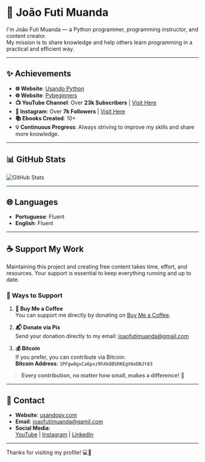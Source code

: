 # 👋 João Futi Muanda

I'm João Futi Muanda — a Python programmer, programming instructor, and content creator.  
My mission is to share knowledge and help others learn programming in a practical and efficient way.

---

## ✨ Achievements  
- **🌐 Website**: [Usando Python](https://www.usandopy.com)
- **🌐 Website**: [Pybeginners](https://www.pybeginners.com)  
- **📺 YouTube Channel**: Over **23k Subscribers** | [Visit Here](https://www.youtube.com/channel/UCMqGy4xIIGs01ZVcBv0B8Cw)  
- **📸 Instagram**: Over **7k Followers** | [Visit Here](https://www.instagram.com/pybeginners)  
- **📚 Ebooks Created**: 10+  
- **💡 Continuous Progress**: Always striving to improve my skills and share more knowledge.

---

## 📊 GitHub Stats  

![GitHub Stats](https://github-readme-stats.vercel.app/api?username=usandopythonjoao&show_icons=true&theme=radical)  

---

## 🌐 Languages  
- **Portuguese**: Fluent  
- **English**: Fluent

---

## ☕ Support My Work  

Maintaining this project and creating free content takes time, effort, and resources. Your support is essential to keep everything running and up to date.

### 🌟 Ways to Support  

1. **💛 Buy Me a Coffee**  
   You can support me directly by donating on [Buy Me a Coffee](https://www.buymeacoffee.com/usandopython).  

2. **📬 Donate via Pix**  
   Send your donation directly to my email: [joaofutimuanda@gmail.com](mailto:joaofutimuanda@gmail.com)  

3. **💰 Bitcoin**  
   If you prefer, you can contribute via Bitcoin:  
   **Bitcoin Address**: `1PFgw8gvCa6pxz9hXk8BSRKEgV6eDNJt83`

> **Every contribution, no matter how small, makes a difference!** 🙌

---

## 📩 Contact  

- **Website**: [usandopy.com](https://www.usandopy.com)  
- **Email**: [joaofutimuanda@gamil.com](mailto:joaofutimuanda@gamil.com)  
- **Social Media**:  
  [YouTube](https://www.youtube.com/@usandopython) | [Instagram](https://www.instagram.com/usandopython) | [LinkedIn](https://www.linkedin.com/in/joao-futi-muanda-16b980175/)

---

Thanks for visiting my profile! 💻🚀
